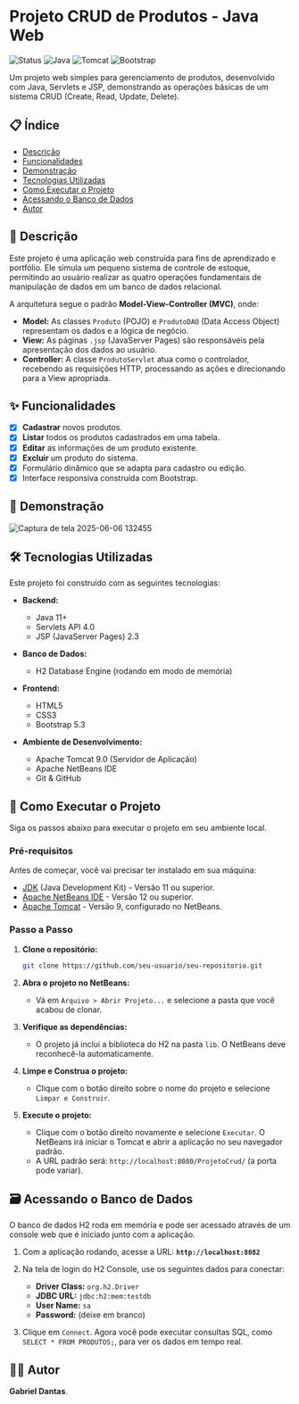 # Projeto CRUD de Produtos - Java Web

![Status](https://img.shields.io/badge/status-concluído-brightgreen)
![Java](https://img.shields.io/badge/Java-8%2B-blue)
![Tomcat](https://img.shields.io/badge/Apache%20Tomcat-9-orange)
![Bootstrap](https://img.shields.io/badge/Bootstrap-5-purple)

Um projeto web simples para gerenciamento de produtos, desenvolvido com Java, Servlets e JSP, demonstrando as operações básicas de um sistema CRUD (Create, Read, Update, Delete).

## 📋 Índice

- [Descrição](#-descrição)
- [Funcionalidades](#-funcionalidades)
- [Demonstração](#-demonstração)
- [Tecnologias Utilizadas](#-tecnologias-utilizadas)
- [Como Executar o Projeto](#-como-executar-o-projeto)
- [Acessando o Banco de Dados](#-acessando-o-banco-de-dados)
- [Autor](#-autor)

## 📖 Descrição

Este projeto é uma aplicação web construída para fins de aprendizado e portfólio. Ele simula um pequeno sistema de controle de estoque, permitindo ao usuário realizar as quatro operações fundamentais de manipulação de dados em um banco de dados relacional.

A arquitetura segue o padrão **Model-View-Controller (MVC)**, onde:
- **Model:** As classes `Produto` (POJO) e `ProdutoDAO` (Data Access Object) representam os dados e a lógica de negócio.
- **View:** As páginas `.jsp` (JavaServer Pages) são responsáveis pela apresentação dos dados ao usuário.
- **Controller:** A classe `ProdutoServlet` atua como o controlador, recebendo as requisições HTTP, processando as ações e direcionando para a View apropriada.

## ✨ Funcionalidades

-   [x] **Cadastrar** novos produtos.
-   [x] **Listar** todos os produtos cadastrados em uma tabela.
-   [x] **Editar** as informações de um produto existente.
-   [x] **Excluir** um produto do sistema.
-   [x] Formulário dinâmico que se adapta para cadastro ou edição.
-   [x] Interface responsiva construída com Bootstrap.

## 📸 Demonstração
![Captura de tela 2025-06-06 132455](https://github.com/user-attachments/assets/043b611d-2cac-4250-bb10-58a8cb0d0e19)

## 🛠️ Tecnologias Utilizadas

Este projeto foi construído com as seguintes tecnologias:

-   **Backend:**
    -   Java 11+
    -   Servlets API 4.0
    -   JSP (JavaServer Pages) 2.3

-   **Banco de Dados:**
    -   H2 Database Engine (rodando em modo de memória)

-   **Frontend:**
    -   HTML5
    -   CSS3
    -   Bootstrap 5.3

-   **Ambiente de Desenvolvimento:**
    -   Apache Tomcat 9.0 (Servidor de Aplicação)
    -   Apache NetBeans IDE
    -   Git & GitHub

## 🚀 Como Executar o Projeto

Siga os passos abaixo para executar o projeto em seu ambiente local.

### Pré-requisitos

Antes de começar, você vai precisar ter instalado em sua máquina:
-   [JDK](https://www.oracle.com/java/technologies/downloads/) (Java Development Kit) - Versão 11 ou superior.
-   [Apache NetBeans IDE](https://netbeans.apache.org/download/index.html) - Versão 12 ou superior.
-   [Apache Tomcat](https://tomcat.apache.org/download-90.cgi) - Versão 9, configurado no NetBeans.

### Passo a Passo

1.  **Clone o repositório:**
    ```bash
    git clone https://github.com/seu-usuario/seu-repositorio.git
    ```

2.  **Abra o projeto no NetBeans:**
    -   Vá em `Arquivo > Abrir Projeto...` e selecione a pasta que você acabou de clonar.

3.  **Verifique as dependências:**
    -   O projeto já inclui a biblioteca do H2 na pasta `lib`. O NetBeans deve reconhecê-la automaticamente.

4.  **Limpe e Construa o projeto:**
    -   Clique com o botão direito sobre o nome do projeto e selecione `Limpar e Construir`.

5.  **Execute o projeto:**
    -   Clique com o botão direito novamente e selecione `Executar`. O NetBeans irá iniciar o Tomcat e abrir a aplicação no seu navegador padrão.
    -   A URL padrão será: `http://localhost:8080/ProjetoCrud/` (a porta pode variar).

## 🗃️ Acessando o Banco de Dados

O banco de dados H2 roda em memória e pode ser acessado através de um console web que é iniciado junto com a aplicação.

1.  Com a aplicação rodando, acesse a URL:
    **`http://localhost:8082`**

2.  Na tela de login do H2 Console, use os seguintes dados para conectar:
    -   **Driver Class:** `org.h2.Driver`
    -   **JDBC URL:** `jdbc:h2:mem:testdb`
    -   **User Name:** `sa`
    -   **Password:** (deixe em branco)

3.  Clique em `Connect`. Agora você pode executar consultas SQL, como `SELECT * FROM PRODUTOS;`, para ver os dados em tempo real.

## 👨‍💻 Autor

**Gabriel Dantas**.
